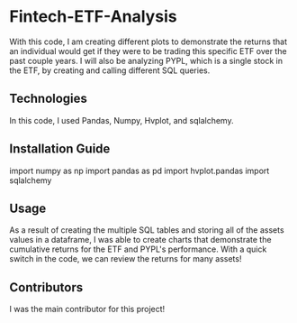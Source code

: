 # Fintech-ETF-Analysis
With this code, I am creating different plots to demonstrate the returns that an individual would get if they were to be trading this specific ETF over the past couple years. I will also be analyzing PYPL, which is a single stock in the ETF, by creating and calling different SQL queries.

## Technologies
In this code, I used Pandas, Numpy, Hvplot, and sqlalchemy.

## Installation Guide
import numpy as np
import pandas as pd
import hvplot.pandas
import sqlalchemy

## Usage
As a result of creating the multiple SQL tables and storing all of the assets values in a dataframe, I was able to create charts that demonstrate the cumulative returns for the ETF and PYPL's performance. With a quick switch in the code, we can review the returns for many assets!

## Contributors
I was the main contributor for this project!


